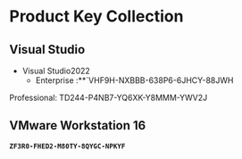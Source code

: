 
# Product Key Collection

## **Visual Studio**
- Visual Studio2022
  - Enterprise :**`VHF9H-NXBBB-638P6-6JHCY-88JWH

Professional:
TD244-P4NB7-YQ6XK-Y8MMM-YWV2J

## **VMware Workstation 16**
**`ZF3R0-FHED2-M80TY-8QYGC-NPKYF`**